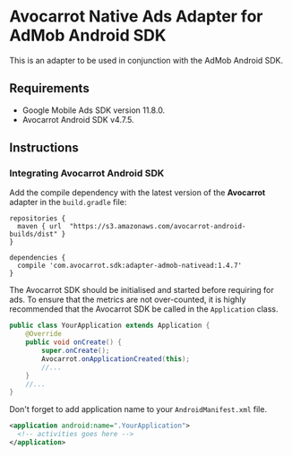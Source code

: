 # Avocarrot Native Ads Adapter for AdMob Android SDK

This is an adapter to be used in conjunction with the AdMob Android SDK.

## Requirements

* Google Mobile Ads SDK version 11.8.0.
* Avocarrot Android SDK v4.7.5.

## Instructions

### Integrating Avocarrot Android SDK

Add the compile dependency with the latest version of the **Avocarrot** adapter in the `build.gradle` file:

```
repositories {
  maven { url  "https://s3.amazonaws.com/avocarrot-android-builds/dist" }
}

dependencies {
  compile 'com.avocarrot.sdk:adapter-admob-nativead:1.4.7'
}
```

The Avocarrot SDK should be initialised and started before requiring for ads. To ensure that the metrics are not over-counted, it is highly recommended 
that the Avocarrot SDK be called in the `Application` class.

```java
public class YourApplication extends Application {
    @Override
    public void onCreate() {
        super.onCreate();
        Avocarrot.onApplicationCreated(this);
        //...
    }
    //...
}
```

Don't forget to add application name to your `AndroidManifest.xml` file.

```xml
<application android:name=".YourApplication">
  <!-- activities goes here -->
</application>
```
